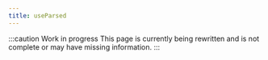 ```yaml
---
title: useParsed
---
```


:::caution Work in progress
This page is currently being rewritten and is not complete or may have missing information.
:::